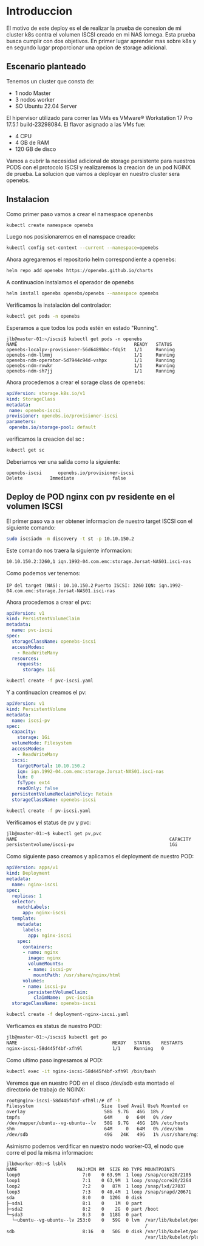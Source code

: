 # Introduccion 
El motivo de este deploy es el de realizar la prueba de conexion de mi cluster k8s contra el volumen ISCSI creado en mi NAS Iomega. Esta prueba busca cumplir con dos objetivos. En primer lugar aprender mas sobre k8s y en segundo lugar proporcionar una opcion de storage adicional.


## Escenario planteado
 Tenemos un cluster que consta de:

 - 1 nodo Master
- 3 nodos worker
- SO Ubuntu 22.04 Server 

El hipervisor utilizado para correr las VMs es VMware® Workstation 17 Pro 17.5.1 build-23298084. El flavor asignado a las VMs fue:
  - 4 CPU
  - 4 GB de RAM
  - 120 GB de disco
    
Vamos a cubrir la necesidad adicional de storage persistente para nuestros PODS con el protocolo ISCSI y realizaremos la creacion de un pod NGINX de prueba. La solucion que vamos a deployar en nuestro cluster sera openebs.

## Instalacion

 Como primer paso   vamos a crear el namespace openenbs
 ```bash
 kubectl create namespace openebs
```
Luego nos posisionaremos en el namspace creado:

 ```bash
 kubectl config set-context --current --namespace=openebs
```

Ahora agregaremos el repositorio helm correspondiente a openebs:
 ```bash
 helm repo add openebs https://openebs.github.io/charts
```
A continuacion instalamos el operador de openebs
 ```bash
helm install openebs openebs/openebs --namespace openebs
```
Verificamos la instalación del controlador:
 ```bash
kubectl get pods -n openebs
```

Esperamos a que todos los pods estén en estado "Running".
 ```text
jlb@master-01:~/iscsi$ kubectl get pods -n openebs
NAME                                           READY   STATUS   
openebs-localpv-provisioner-56d6489bbc-fdq5t   1/1     Running  
openebs-ndm-llmmj                              1/1     Running   
openebs-ndm-operator-5d7944c94d-vshpx          1/1     Running   
openebs-ndm-rxwkr                              1/1     Running   
openebs-ndm-sh7jj                              1/1     Running   
```

Ahora procedemos a crear el sorage class de openebs:
 ```yaml
apiVersion: storage.k8s.io/v1
kind: StorageClass
metadata:
  name: openebs-iscsi
provisioner: openebs.io/provisioner-iscsi
parameters:
  openebs.io/storage-pool: default
 ```

verificamos la creacion del sc :
```bash
kubectl get sc
 ```
Deberiamos ver una salida como la siguiente:
 ```textplain
openebs-iscsi      openebs.io/provisioner-iscsi                    Delete          Immediate              false          
```

## Deploy de POD nginx con pv residente en el volumen ISCSI

El primer paso va a ser obtener informacion de nuestro target ISCSI con el siguiente comando:

 ```bash
sudo iscsiadm -m discovery -t st -p 10.10.150.2
```
Este comando nos traera la siguiente informacion:
 ```bash
10.10.150.2:3260,1 iqn.1992-04.com.emc:storage.Jorsat-NAS01.isci-nas
```
Como podemos ver tenemos:
 
`IP del target (NAS): 10.10.150.2`
`Puerto ISCSI: 3260`
`IQN: iqn.1992-04.com.emc:storage.Jorsat-NAS01.isci-nas`

Ahora procedemos a crear el pvc:

```yaml
apiVersion: v1
kind: PersistentVolumeClaim
metadata:
  name: pvc-iscsi
spec:
  storageClassName: openebs-iscsi
  accessModes:
    - ReadWriteMany
  resources:
    requests:
      storage: 1Gi
```
 ```bash
 kubectl create -f pvc-iscsi.yaml
```

Y a continuacion creamos el pv:

```yaml
apiVersion: v1
kind: PersistentVolume
metadata:
  name: iscsi-pv
spec:
  capacity:
    storage: 1Gi
  volumeMode: Filesystem
  accessModes:
    - ReadWriteMany
  iscsi:
    targetPortal: 10.10.150.2
    iqn: iqn.1992-04.com.emc:storage.Jorsat-NAS01.isci-nas
    lun: 0
    fsType: ext4
    readOnly: false
  persistentVolumeReclaimPolicy: Retain
  storageClassName: openebs-iscsi
```

```bash
kubectl create -f pv-iscsi.yaml
```

Verificamos el status de pv y pvc:

```bash
jlb@master-01:~$ kubectl get pv,pvc
NAME                                                        CAPACITY   ACCESS MODES   RECLAIM POLICY   STATUS   CLAIM                                 STORAGECLASS    VOLUMEATTRIBUTESCLASS   REASON   AGE
persistentvolume/iscsi-pv                                   1Gi        RWO            Retain           Bound    microservicios/pvc-iscsi              
```
Como siguiente paso creamos y aplicamos el deployment de nuestro POD:

```yaml
apiVersion: apps/v1
kind: Deployment
metadata:
  name: nginx-iscsi
spec:
  replicas: 1
  selector:
    matchLabels:
      app: nginx-iscsi
  template:
    metadata:
      labels:
        app: nginx-iscsi
    spec:
      containers:
      - name: nginx
        image: nginx
        volumeMounts:
        - name: iscsi-pv
          mountPath: /usr/share/nginx/html
      volumes:
      - name: iscsi-pv
        persistentVolumeClaim:
          claimName:  pvc-iscsin
  storageClassName: openebs-iscsi
```

```bash
kubectl create -f deployment-nginx-iscsi.yaml          
```
Verficamos es status de nuestro POD:

```bash
jlb@master-01:~/iscsi$ kubectl get po
NAME                                   READY   STATUS    RESTARTS       
nginx-iscsi-58d445f4bf-xfh9l           1/1     Running   0               
```

Como ultimo paso ingresamos al POD:

```bash
kubectl exec -it nginx-iscsi-58d445f4bf-xfh9l /bin/bash
```
Veremos que en nuestro POD en el disco /dev/sdb esta montado el directorio de trabajo de NGINX:

```bash
root@nginx-iscsi-58d445f4bf-xfh9l:/# df -h
Filesystem                         Size  Used Avail Use% Mounted on
overlay                             58G  9.7G   46G  18% /
tmpfs                               64M     0   64M   0% /dev
/dev/mapper/ubuntu--vg-ubuntu--lv   58G  9.7G   46G  18% /etc/hosts
shm                                 64M     0   64M   0% /dev/shm
/dev/sdb                            49G   24K   49G   1% /usr/share/nginx/html

```
Asimismo podemos verdificar en nuestro nodo worker-03, el nodo que corre el pod la misma informacion:
```bash
jlb@worker-03:~$ lsblk
NAME                      MAJ:MIN RM  SIZE RO TYPE MOUNTPOINTS
loop0                       7:0    0 63,9M  1 loop /snap/core20/2105
loop1                       7:1    0 63,9M  1 loop /snap/core20/2264
loop2                       7:2    0   87M  1 loop /snap/lxd/27037
loop3                       7:3    0 40,4M  1 loop /snap/snapd/20671
sda                         8:0    0  120G  0 disk
├─sda1                      8:1    0    1M  0 part
├─sda2                      8:2    0    2G  0 part /boot
└─sda3                      8:3    0  118G  0 part
  └─ubuntu--vg-ubuntu--lv 253:0    0   59G  0 lvm  /var/lib/kubelet/pods/3c70279b-96ce-45bf-a1d5-b8c24153123b/volume-subpaths/config/openebs-ndm/0
                                                   /
sdb                         8:16   0   50G  0 disk /var/lib/kubelet/pods/19388735-aff2-49b0-b3f7-cbd2971ceb46/volumes/kubernetes.io~iscsi/iscsi-pv
                                                   /var/lib/kubelet/plugins/kubernetes.io/iscsi/iface-default/10.10.150.2:3260-iqn.1992-04.com.emc:storage.Jorsat-NAS01.isci-nas-lun-0
```




